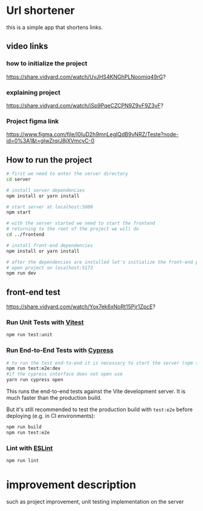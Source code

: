 # Url shortener
 this is a simple app that shortens links.
## video links
### how to initialize the project
https://share.vidyard.com/watch/UvJHS4KNGhPLNoomiq49rG?
### explaining project
https://share.vidyard.com/watch/iSp9PqeCZCPN9Z9vF9Z3vF?
### Project figma link
https://www.figma.com/file/I0IuD2h9mnLegIQdB9vNRZ/Teste?node-id=0%3A1&t=gIwZrqrJ8jXVmcyC-0

## How to run the project

```bash
# first we need to enter the server directory
cd server

# install server dependencies
npm install or yarn install 

# start server at localhost:5000
npm start

# with the server started we need to start the frontend
# returning to the root of the project we will do
cd ../frontend

# install front-end dependencies
npm install or yarn install 

# after the dependencies are installed let's initialize the front-end project
# open project on localhost:5173
npm run dev
```
## front-end test
https://share.vidyard.com/watch/Yox7ek6xNoRt15Pjr1ZpcE?
### Run Unit Tests with [Vitest](https://vitest.dev/)

```sh
npm run test:unit
```

### Run End-to-End Tests with [Cypress](https://www.cypress.io/)

```sh
# to run the test end-to-end it is necessary to start the server (npm start) no server directory
npm run test:e2e:dev
#if the cypress interface does not open use
yarn run cypress open
```

This runs the end-to-end tests against the Vite development server.
It is much faster than the production build.

But it's still recommended to test the production build with `test:e2e` before deploying (e.g. in CI environments):

```sh
npm run build
npm run test:e2e
```

### Lint with [ESLint](https://eslint.org/)

```sh
npm run lint
```

# improvement description
such as project improvement, unit testing implementation on the server
